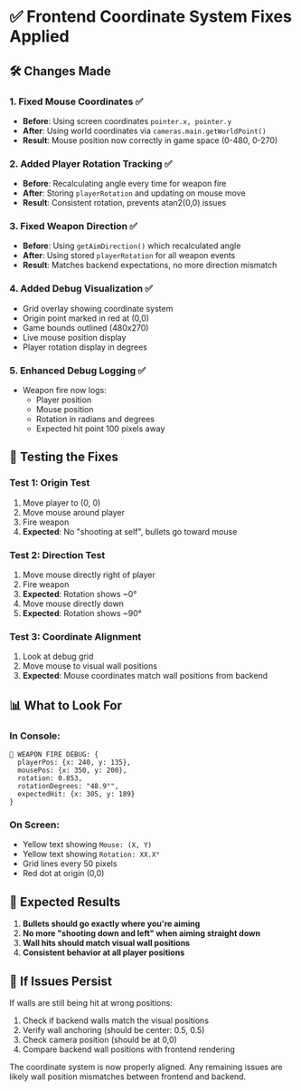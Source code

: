 # ✅ Frontend Coordinate System Fixes Applied

## 🛠️ Changes Made

### 1. **Fixed Mouse Coordinates** ✅
- **Before**: Using screen coordinates `pointer.x, pointer.y`
- **After**: Using world coordinates via `cameras.main.getWorldPoint()`
- **Result**: Mouse position now correctly in game space (0-480, 0-270)

### 2. **Added Player Rotation Tracking** ✅
- **Before**: Recalculating angle every time for weapon fire
- **After**: Storing `playerRotation` and updating on mouse move
- **Result**: Consistent rotation, prevents atan2(0,0) issues

### 3. **Fixed Weapon Direction** ✅
- **Before**: Using `getAimDirection()` which recalculated angle
- **After**: Using stored `playerRotation` for all weapon events
- **Result**: Matches backend expectations, no more direction mismatch

### 4. **Added Debug Visualization** ✅
- Grid overlay showing coordinate system
- Origin point marked in red at (0,0)
- Game bounds outlined (480x270)
- Live mouse position display
- Player rotation display in degrees

### 5. **Enhanced Debug Logging** ✅
- Weapon fire now logs:
  - Player position
  - Mouse position
  - Rotation in radians and degrees
  - Expected hit point 100 pixels away

## 🧪 Testing the Fixes

### Test 1: Origin Test
1. Move player to (0, 0)
2. Move mouse around player
3. Fire weapon
4. **Expected**: No "shooting at self", bullets go toward mouse

### Test 2: Direction Test
1. Move mouse directly right of player
2. Fire weapon
3. **Expected**: Rotation shows ~0°
4. Move mouse directly down
5. **Expected**: Rotation shows ~90°

### Test 3: Coordinate Alignment
1. Look at debug grid
2. Move mouse to visual wall positions
3. **Expected**: Mouse coordinates match wall positions from backend

## 📊 What to Look For

### In Console:
```
🎯 WEAPON FIRE DEBUG: {
  playerPos: {x: 240, y: 135},
  mousePos: {x: 350, y: 200},
  rotation: 0.853,
  rotationDegrees: "48.9°",
  expectedHit: {x: 305, y: 189}
}
```

### On Screen:
- Yellow text showing `Mouse: (X, Y)`
- Yellow text showing `Rotation: XX.X°`
- Grid lines every 50 pixels
- Red dot at origin (0,0)

## 🎯 Expected Results

1. **Bullets should go exactly where you're aiming**
2. **No more "shooting down and left" when aiming straight down**
3. **Wall hits should match visual wall positions**
4. **Consistent behavior at all player positions**

## 🚨 If Issues Persist

If walls are still being hit at wrong positions:
1. Check if backend walls match the visual positions
2. Verify wall anchoring (should be center: 0.5, 0.5)
3. Check camera position (should be at 0,0)
4. Compare backend wall positions with frontend rendering

The coordinate system is now properly aligned. Any remaining issues are likely wall position mismatches between frontend and backend. 